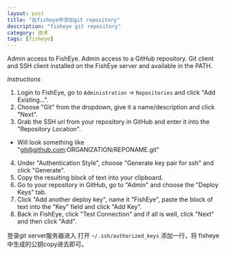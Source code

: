 ```yaml
---
layout: post
title: "在fisheye中添加git repository"
description: "fisheye git repository"
category: 技术
tags: [fisheye]
---
```


Admin access to FishEye.
Admin access to a GitHub repository.
Git client and SSH client installed on the FishEye server and available in the PATH.

*Instructions*

1. Login to FishEye, go to `Administration` -> `Repositories` and click "Add Existing...".
2. Choose "Git" from the dropdown, give it a name/description and click "Next".
3. Grab the SSH url from your repository in GitHub and enter it into the "Repository Location".
 + Will look something like "git@github.com:ORGANIZATION/REPONAME.git"
4. Under "Authentication Style", choose "Generate key pair for ssh" and click "Generate".
5. Copy the resulting block of text into your clipboard.
6. Go to your repository in GitHub, go to "Admin" and choose the "Deploy Keys" tab.
7. Click "Add another deploy key", name it "FishEye", paste the block of text into the "Key" field and click "Add Key".
8. Back in FishEye, click "Test Connection" and if all is well, click "Next" and then click "Add".

登录git server服务器进入 打开 `~/.ssh/authorized_keys` 添加一行，将 fisheye中生成的公钥copy进去即可。
